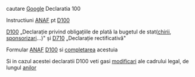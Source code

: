 
cautare [Google](https://www.google.com/search?q=declaratie+D100+completare&lr=lang_ro&sca_esv=e67bfb76afbc48f5&rlz=1C1JJTC_enRO1087RO1087&biw=1536&bih=762&tbs=lr%3Alang_1ro&sxsrf=ADLYWII2USQ7Aulii-_0Ftd5roMXTNInKw%3A1719832092422&ei=HI6CZuOwGc2Fxc8PvLuF4AM&ved=0ahUKEwjjrsTn2YWHAxXNQvEDHbxdATwQ4dUDCBA&uact=5&oq=declaratie+D100+completare&gs_lp=Egxnd3Mtd2l6LXNlcnAiGmRlY2xhcmF0aWUgRDEwMCBjb21wbGV0YXJlMggQABiABBiiBDIIEAAYgAQYogQyCBAAGIAEGKIEMggQABiABBiiBEitF1CZDFi2EnABeACQAQCYAZsBoAGkBKoBAzAuNLgBA8gBAPgBAZgCBKACugPCAgoQABiwAxjWBBhHmAMA4gMFEgExIECIBgGQBgiSBwMxLjOgB-8N&sclient=gws-wiz-serp#ip=1) Declaratia 100

Instructiuni [ANAF](https://static.anaf.ro/static/10/Anaf/transparenta/instructiuni_100.pdf) pt [D100](https://lege5.ro/Gratuit/hezdqmbqgm/instructiuni-de-completare-a-formularului-100-declaratie-privind-obligatiile-de-plata-la-bugetul-de-stat-cod-14130199-bs-ordin-587-2016?dp=ha4dimrzguytg)

[D100](https://www.wolterskluwer.com/ro-ro/expert-insights/formulare-100-710-dragos) „Declarație privind obligațiile de plată la bugetul de stat([chirii](https://infotva.manager.ro/articole/studii-de-caz/impozit-din-chirii-cum-se-declara-in-d100-23256.html), [sponsorizari](https://www.fiscalitatea.ro/d100-in-2024-cum-se-declara-sponsorizarile-in-formular-23365/)...)" și 
[D710](https://www.wolterskluwer.com/ro-ro/expert-insights/formulare-100-710-dragos) „Declarație rectificativă"

Formular [ANAF](https://static.anaf.ro/static/10/Anaf/Declaratii_R/100.html) [D100](https://static.anaf.ro/static/10/Anaf/formulare/D_100_OPANAF_172_2024.pdf) si [completarea](http://www.conta.ro/articol_declaratia-100-a-fost-modificata-noile-reguli-de-completare-8469.html) acestuia

Si in cazul acestei declaratii D100 veti gasi [modificari](https://www.fiscalitatea.ro/anaf-modifica-d100-si-d710-utilizate-pentru-declararea-impozitelor-si-taxelor-cu-regim-de-stabilire-prin-autoimpunere-sau-retinere-la-sursa-23061/) ale cadrului legal, de lungul [anilor](https://infotva.manager.ro/articole/formulare-si-declaratii/formularul-100-in-2022-cum-au-fost-modificate-instructiunile-de-completare-prin-ordinul-2372022-21902.html)
